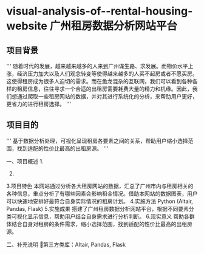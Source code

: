 # visual-analysis-of--rental-housing-website 广州租房数据分析网站平台

## 项目背景
'''
随着时代的发展，越来越来越多的人来到广州谋生路、求发展。而物价水平上涨，经济压力加大以及人们观念转变等使得越来越多的人买不起房或者不愿买房。这使得租房成为很多人迫切的需求。而在鱼龙混杂的互联网，我们可以看到各种各样的租房信息，往往寻求一个合适的出租房需要耗费大量的精力和机缘。因此，我们想通过爬取一些租房网站的数据，并对其进行系统化的分析，来帮助用户更好，更省力的进行租房选择。
'''

## 项目目的
'''
基于数据分析处理，可视化呈现租房各要素之间的关系，帮助用户缩小选择范围，找到适配的性价比最高的出租房源。
'''



一、项目概述
1.

2.

3.项目特色
本网站通过分析各大租房网站的数据，汇总了广州市内与租房相关的各种信息，重点分析了有哪些因素会影响租金情况。借助本网站的数据图表，用户可以快速地安排好最符合自身实际情况的租房计划。
4.实施方法
Python (Altair, Pandas, Flask)
5.实施成果
搭建了广州租房数据分析网站平台，根据不同要素分类可视化显示信息，帮助用户结合自身需求进行分析判断。
6.现实意义
帮助各群体结合自身对租房的条件需求，缩小选择范围，找到适配的性价比最高的出租房源。

二、补充说明
第三方类库：Altair, Pandas, Flask
